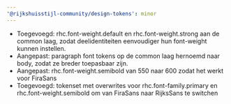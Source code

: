 ```yaml
---
'@rijkshuisstijl-community/design-tokens': minor
---
```


- Toegevoegd: rhc.font-weight.default en rhc.font-weight.strong aan de common laag, zodat deelidentiteiten eenvoudiger hun font-weight kunnen instellen.
- Aangepast: paragraph font tokens op de common laag hernoemd naar body, zodat ze breder toepasbaar zijn.
- Aangepast: rhc.font-weight.semibold van 550 naar 600 zodat het werkt voor FiraSans
- Toegevoegd: tokenset met overwrites voor rhc.font-family.primary en rhc.font-weight.semibold om van FiraSans naar RijksSans te switchen
